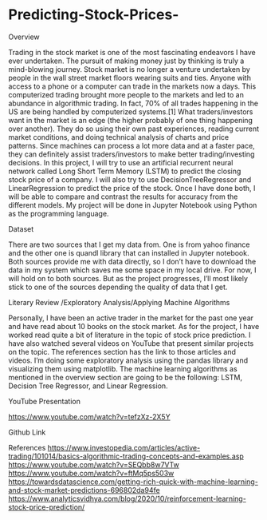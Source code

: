 # Predicting-Stock-Prices-
Overview

Trading in the stock market is one of the most fascinating endeavors I have ever undertaken. The pursuit of making money just by thinking is truly a mind-blowing journey. Stock market is no longer a venture undertaken by people in the wall street market floors wearing suits and ties. Anyone with access to a phone or a computer can trade in the markets now a days. This computerized trading brought more people to the markets and led to an abundance in algorithmic trading. In fact, 70% of all trades happening in the US are being handled by computerized systems.[1]
What traders/investors want in the market is an edge (the higher probably of one thing happening over another). They do so using their own past experiences, reading current market conditions, and doing technical analysis of charts and price patterns. Since machines can process a lot more data and at a faster pace, they can definitely assist traders/investors to make better trading/investing decisions.
In this project, I will try to use an artificial recurrent neural network called Long Short Term Memory (LSTM) to predict the closing stock price of a company. I will also try to use DecisionTreeRegressor and LinearRegression to predict the price of the stock. Once I have done both, I will be able to compare and contrast the results for accuracy from the different models. My project will be done in Jupyter Notebook using Python as the programming language.
 
Dataset

There are two sources that I get my data from. One is from yahoo finance and the other one is quandl library that can installed in Jupyter notebook. Both sources provide me with data directly, so I don’t have to download the data in my system which saves me some space in my local drive. For now, I will hold on to both sources. But as the project progresses, I’ll most likely stick to one of the sources depending the quality of data that I get.
 
Literary Review /Exploratory Analysis/Applying Machine Algorithms

Personally, I have been an active trader in the market for the past one year and have read about 10 books on the stock market. As for the project, I have worked read quite a bit of literature in the topic of stock price prediction. I have also watched several videos on YouTube that present similar projects on the topic. The references section has the link to those articles and videos.
I’m doing some exploratory analysis using the pandas library and visualizing them using matplotlib. The machine learning algorithms as mentioned in the overview section are going to be the following: LSTM, Decision Tree Regressor, and Linear Regression.

YouTube Presentation

https://www.youtube.com/watch?v=tefzXz-2X5Y 

Github Link
 
References
https://www.investopedia.com/articles/active-trading/101014/basics-algorithmic-trading-concepts-and-examples.asp
https://www.youtube.com/watch?v=SEQbb8w7VTw
https://www.youtube.com/watch?v=ftMq5ps503w
https://towardsdatascience.com/getting-rich-quick-with-machine-learning-and-stock-market-predictions-696802da94fe
https://www.analyticsvidhya.com/blog/2020/10/reinforcement-learning-stock-price-prediction/
 
